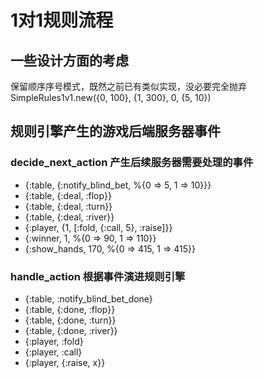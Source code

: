 # 1对1规则流程

## 一些设计方面的考虑
保留顺序序号模式，既然之前已有类似实现，没必要完全抛弃
SimpleRules1v1.new({0, 100}, {1, 300}, 0, {5, 10})

## 规则引擎产生的游戏后端服务器事件

### decide_next_action 产生后续服务器需要处理的事件
- {:table, {:notify_blind_bet, %{0 => 5, 1 => 10}}}
- {:table, {:deal, :flop}}
- {:table, {:deal, :turn}}
- {:table, {:deal, :river}}
- {:player, {1, [:fold, {:call, 5}, :raise]}}
- {:winner, 1, %{0 => 90, 1 => 110}}
- {:show_hands, 170, %{0 => 415, 1 => 415}}

### handle_action 根据事件演进规则引擎
- {:table, :notify_blind_bet_done}
- {:table, {:done, :flop}}
- {:table, {:done, :turn}}
- {:table, {:done, :river}}
- {:player, :fold}
- {:player, :call}
- {:player, {:raise, x}}

